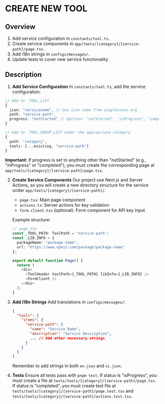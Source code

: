 # CREATE NEW TOOL

## Overview

1. Add service configuration in `constants/tool.ts`.
2. Create service components in `app/tools/[category]/[service-path]/page.tsx`.
3. Add i18n strings in `configs/messages/`.
4. Update tests to cover new service functionality.

## Description

1. **Add Service Configuration**
  In `constants/tool.ts`, add the service configuration:

  ```typescript
  // Add to _TOOL_LIST
  {
    icon: "servicename", // Use icon name from simpleicons.org
    path: "service-path",
    progress: "notStarted" // Options: "notStarted", "inProgress", "completed"
  }

  // Add to _TOOL_GROUP_LIST under the appropriate category
  {
    path: "category",
    tools: [...existing, "service-path"]
  }
  ```

  **Important:** If progress is set to anything other than "notStarted" (e.g., "inProgress" or "completed"), you must create the corresponding page at `app/tools/[category]/[service-path]/page.tsx`.

2. **Create Service Components**
   Our project use Next.js and Server Actions, so you will create a new directory structure for the service under `app/tools/[category]/[service-path]/`.
   - `page.tsx`: Main page component
   - `actions.ts`: Server actions for key validation
   - `form.client.tsx` (optional): Form component for API key input

   Example structure:
   ```typescript
   // page.tsx
   const _TOOL_PATH: ToolPath = "service-path";
   const _LIB_INFO = {
     packageName: "package-name",
     url: "https://www.npmjs.com/package/package-name"
   };

   export default function Page() {
     return (
       <div>
         <ToolHeader toolPath={_TOOL_PATH} libInfo={_LIB_INFO} />
         <FormClient />
       </div>
     );
   }
   ```


3. **Add i18n Strings**
   Add translations in `configs/messages/`:
   ```json
   {
     "tools": {
       "items": {
         "service-path": {
           "name": "Service Name",
           "description": "Service Description",
           ... // Add other necessary strings
         }
       }
     }
   }
   ```
   Remember to add strings in both `en.json` and `vi.json`.

4. **Tests**
   Ensure all tests pass with `pnpm test`. 
   If status is "isProgress", you must create a file at `tests/tools/[category]/[service-path]/page.tsx`.
   If status is "completed", you must create test file at `tests/tools/[category]/[service-path]/page.test.tsx` and `tests/tools/[category]/[service-path]/actions.test.tsx`.